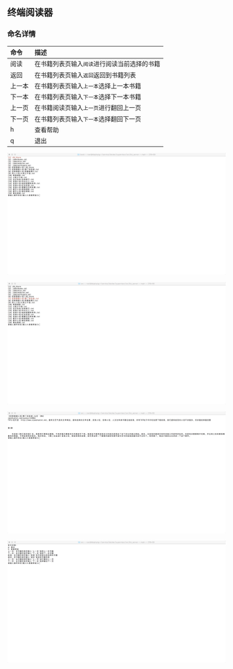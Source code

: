 ## 终端阅读器

### 命名详情

|命令|描述|
|:----|:----|
|阅读|在书籍列表页输入`阅读`进行阅读当前选择的书籍|
|返回|在书籍列表页输入`返回`返回到书籍列表|
|上一本|在书籍列表页输入`上一本`选择上一本书籍|
|下一本|在书籍列表页输入`下一本`选择下一本书籍|
|上一页|在书籍阅读页输入`上一页`进行翻回上一页|
|下一页|在书籍列表页输入`下一本`选择翻回下一页|
|h|查看帮助|
|q|退出|


![终端阅读器](./doc/images/1587610097438.jpg "终端阅读器") 

![终端阅读器](./doc/images/1587610323395.jpg "终端阅读器") 

![终端阅读器](./doc/images/1587610221209.jpg "终端阅读器") 

![终端阅读器](./doc/images/1587610347120.jpg "终端阅读器") 
